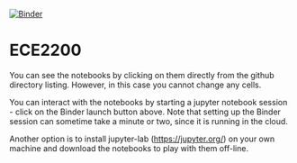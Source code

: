 [![Binder](https://mybinder.org/badge_logo.svg)](https://mybinder.org/v2/gh/dvanblerkom/ece2200.git/HEAD)
# ECE2200

You can see the notebooks by clicking on them directly from the github directory listing.  However, in this case you cannot change any cells.

You can interact with the notebooks by starting a jupyter notebook session - click on the Binder launch button above.  Note that setting up the Binder session can sometime take a minute or two, since it is running in the cloud.

Another option is to install jupyter-lab (https://jupyter.org/) on your own machine and download the notebooks to play with them off-line.

